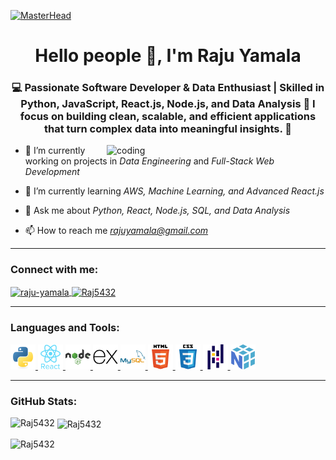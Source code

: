 [![MasterHead](https://media2.dev.to/dynamic/image/width=1000,height=500,fit=cover,gravity=auto,format=auto/https://dev-to-uploads.s3.amazonaws.com/uploads/articles/zkqpsc0jw76iaxr1vumb.png)](https://github.com/Raj5432)
<h1 align="center">Hello people 👋, I'm Raju Yamala</h1>
<h3 align="center">💻 Passionate Software Developer & Data Enthusiast | Skilled in Python, JavaScript, React.js, Node.js, and Data Analysis 🚀  
I focus on building clean, scalable, and efficient applications that turn complex data into meaningful insights. 🌟</h3>

<img align="right" alt="coding" width="350" src="https://tse3.mm.bing.net/th/id/OIP.EKPtKh3RxhDqhVUu17JgpQHaEK?w=1600&h=900&rs=1&pid=ImgDetMain&o=7&rm=3">

- 🔭 I’m currently working on projects in *Data Engineering* and *Full-Stack Web Development*

- 🌱 I’m currently learning *AWS, Machine Learning, and Advanced React.js*

- 💬 Ask me about *Python, React, Node.js, SQL, and Data Analysis*

- 📫 How to reach me *rajuyamala@gmail.com*

---

<h3 align="left">Connect with me:</h3>
<p align="left">
<a href="https://www.linkedin.com/in/raju-yamala" target="blank">
  <img align="center" src="https://raw.githubusercontent.com/rahuldkjain/github-profile-readme-generator/master/src/images/icons/Social/linked-in-alt.svg" alt="raju-yamala" height="30" width="40" />
</a>
<a href="https://github.com/Raj5432" target="blank">
  <img align="center" src="https://cdn.jsdelivr.net/npm/simple-icons@3.1.0/icons/github.svg" alt="Raj5432" height="30" width="40" />
</a>
</p>

---

<h3 align="left">Languages and Tools:</h3>
<p align="left"> 
<a href="https://www.python.org" target="_blank" rel="noreferrer"> 
  <img src="https://raw.githubusercontent.com/devicons/devicon/master/icons/python/python-original.svg" alt="python" width="40" height="40"/> 
</a> 
<a href="https://react.dev/" target="_blank" rel="noreferrer"> 
  <img src="https://raw.githubusercontent.com/devicons/devicon/master/icons/react/react-original-wordmark.svg" alt="react" width="40" height="40"/> 
</a>
<a href="https://nodejs.org" target="_blank" rel="noreferrer"> 
  <img src="https://raw.githubusercontent.com/devicons/devicon/master/icons/nodejs/nodejs-original-wordmark.svg" alt="nodejs" width="40" height="40"/> 
</a>
<a href="https://expressjs.com/" target="_blank" rel="noreferrer"> 
  <img src="https://raw.githubusercontent.com/devicons/devicon/master/icons/express/express-original.svg" alt="express" width="40" height="40"/> 
</a> 
<a href="https://www.mysql.com/" target="_blank" rel="noreferrer"> 
  <img src="https://raw.githubusercontent.com/devicons/devicon/master/icons/mysql/mysql-original-wordmark.svg" alt="mysql" width="40" height="40"/> 
</a>
<a href="https://www.w3.org/html/" target="_blank" rel="noreferrer"> 
  <img src="https://raw.githubusercontent.com/devicons/devicon/master/icons/html5/html5-original-wordmark.svg" alt="html5" width="40" height="40"/> 
</a>
<a href="https://www.w3schools.com/css/" target="_blank" rel="noreferrer"> 
  <img src="https://raw.githubusercontent.com/devicons/devicon/master/icons/css3/css3-original-wordmark.svg" alt="css3" width="40" height="40"/> 
</a>
<a href="https://pandas.pydata.org/" target="_blank" rel="noreferrer"> 
  <img src="https://raw.githubusercontent.com/devicons/devicon/master/icons/pandas/pandas-original.svg" alt="pandas" width="40" height="40"/> 
</a>
<a href="https://numpy.org/" target="_blank" rel="noreferrer"> 
  <img src="https://raw.githubusercontent.com/devicons/devicon/master/icons/numpy/numpy-original.svg" alt="numpy" width="40" height="40"/> 
</a>
</p>

---

<h3 align="left">GitHub Stats:</h3>

<p><img align="left" src="https://github-readme-stats.vercel.app/api/top-langs?username=Raj5432&show_icons=true&locale=en&layout=compact&theme=tokyonight" alt="Raj5432" /></p>

<p>&nbsp;<img align="center" src="https://github-readme-stats.vercel.app/api?username=Raj5432&show_icons=true&locale=en&theme=tokyonight" alt="Raj5432" /></p>

<p><img align="center" src="https://github-readme-streak-stats.herokuapp.com/?user=Raj5432&theme=tokyonight" alt="Raj5432" /></p>
